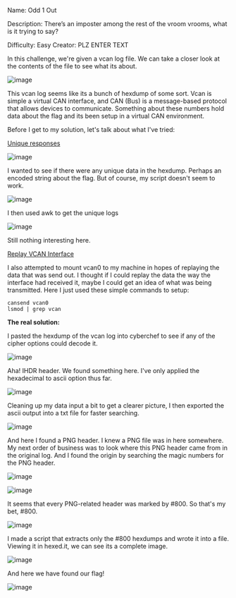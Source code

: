 Name: Odd 1 Out

Description: There’s an imposter among the rest of the vroom vrooms, what is it trying to say?

Difficulty: Easy
Creator: PLZ ENTER TEXT

In this challenge, we're given a vcan log file. We can take a closer look at the contents of the file to see what its about.

![image](https://github.com/user-attachments/assets/07624615-1b99-447e-983b-607055332d21)

This vcan log seems like its a bunch of hexdump of some sort. Vcan is simple a virtual CAN interface, and CAN (Bus) is a message-based protocol that allows devices to communicate. Something about these numbers hold data about the flag and its been setup in a virtual CAN environment.

Before I get to my solution, let's talk about what I've tried:

<ins>Unique responses</ins>

![image](https://github.com/user-attachments/assets/d05e8e48-68fb-48a6-9818-130aba9e0046)

I wanted to see if there were any unique data in the hexdump. Perhaps an encoded string about the flag. But of course, my script doesn't seem to work.

![image](https://github.com/user-attachments/assets/262da0cf-d1ee-49d8-87ea-43cd00313751)

I then used awk to get the unique logs

![image](https://github.com/user-attachments/assets/70bc2870-776d-409a-bc71-2a91b4aa8dec)

Still nothing interesting here.


<ins>Replay VCAN Interface</ins>

I also attempted to mount vcan0 to my machine in hopes of replaying the data that was send out. I thought if I could replay the data the way the interface had received it, maybe I could get an idea of what was being transmitted.
Here I just used these simple commands to setup:
```
cansend vcan0
lsmod | grep vcan
```


**The real solution:**

I pasted the hexdump of the vcan log into cyberchef to see if any of the cipher options could decode it.

![image](https://github.com/user-attachments/assets/1604bb0f-6b1e-4042-bc8b-218a07c2a45c)

Aha! IHDR header. We found something here. I've only applied the hexadecimal to ascii option thus far.

![image](https://github.com/user-attachments/assets/6cd3e103-e42c-42ea-b4e3-7e88e7b2907d)

Cleaning up my data input a bit to get a clearer picture, I then exported the ascii output into a txt file for faster searching.

![image](https://github.com/user-attachments/assets/a9559835-e94a-4886-b57a-641bd89a6513)

And here I found a PNG header. I knew a PNG file was in here somewhere.
My next order of business was to look where this PNG header came from in the original log. And I found the origin by searching the magic numbers for the PNG header.

![image](https://github.com/user-attachments/assets/6108660f-ac3a-4715-b374-1a27588ac7c6)

![image](https://github.com/user-attachments/assets/f7789ab5-bed1-47bb-a7cb-ca4411ea7461)

It seems that every PNG-related header was marked by #800. So that's my bet, #800.

![image](https://github.com/user-attachments/assets/57fc1dae-1d67-46f7-9c7e-bc3df4bad1cc)

I made a script that extracts only the #800 hexdumps and wrote it into a file. 
Viewing it in hexed.it, we can see its a complete image.

![image](https://github.com/user-attachments/assets/bb8a0fab-0b8e-40cf-95ab-77f4f8c2bb30)

And here we have found our flag!

![image](https://github.com/user-attachments/assets/4d817688-049f-4494-866f-d5ddc2c68b31)

